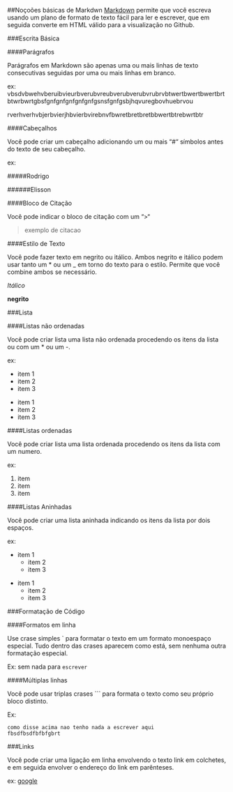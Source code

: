 ##Noçoões básicas de Markdwn
[Markdown](http://daringfireball.net/projects/markdown/) permite que você escreva usando um plano de formato de texto fácil para ler e escrever, que em seguida converte em HTML válido para a visualização no Github.

###Escrita Básica

####Parágrafos

Parágrafos em Markdown são apenas uma ou mais linhas de texto consecutivas seguidas por uma ou mais linhas em branco.

ex: vbsdvbwehvberuibvieurbverubvreubverubverubvrubrvbtwertbwertbwertbrtbtwrbwrtgbsfgnfgnfgnfgnfgnfgsnsfgnfgsbjhqvuregbovhuebrvou

rverhverhvbjerbvierjhbvierbvirebnvfbwretbretbretbbwertbtrebwrtbtr

####Cabeçalhos

Você pode criar um cabeçalho adicionando um ou mais “#“ símbolos antes do texto de seu cabeçalho.

ex:

#####Rodrigo

######Elisson

####Bloco de Citação

Você pode indicar o bloco de citação com um “>“

>exemplo de citacao

####Estilo de Texto

Você pode fazer texto em negrito ou itálico.
Ambos negrito e itálico podem usar tanto um * ou um _ em torno do texto para o estilo. Permite que você combine ambos se necessário.

*Itálico*

**negrito**

###Lista

####Listas não ordenadas

Você pode criar lista uma lista não ordenada procedendo os itens da lista ou com um * ou um -.

ex: 

* item 1
* item 2
* item 3

- item 1
- item 2
- item 3

####Listas ordenadas

Você pode criar lista uma lista ordenada procedendo os itens da lista com um numero.

ex: 

1. item 
2. item
3. item 

####Listas Aninhadas

Você pode criar uma lista aninhada indicando os itens da lista por dois espaços.

ex: 

* item 1
   * item 2
   * item 3

- item 1
    - item 2
    - item 3

###Formatação de Código

####Formatos em linha

Use crase simples ` para formatar o texto em um formato monoespaço especial.  Tudo dentro das crases aparecem como está, sem nenhuma outra formatação especial.

Ex: sem nada para `escrever`

####Múltiplas linhas

Você pode usar triplas crases ``` para formata o texto como seu próprio bloco distinto.

Ex:

```
como disse acima nao tenho nada a escrever aqui
fbsdfbsdfbfbfgbrt
```

###Links

Você pode criar uma ligação em linha envolvendo o texto link em colchetes, e em seguida envolver o endereço do link em parênteses.

ex: [google](www.google.com.br)

